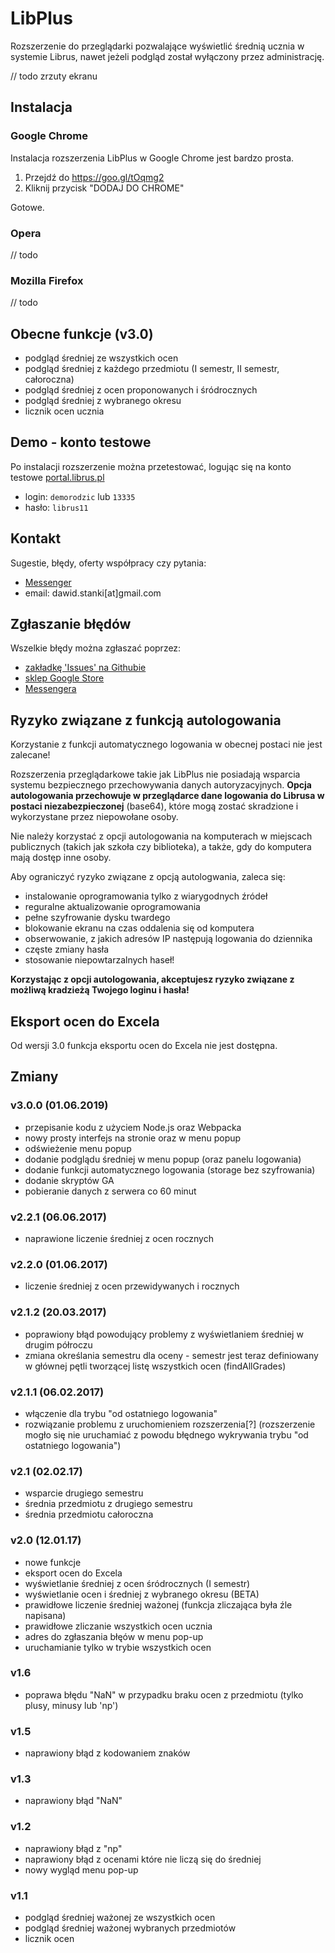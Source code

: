# LibPlus
Rozszerzenie do przeglądarki pozwalające wyświetlić średnią ucznia w systemie Librus, nawet jeżeli podgląd został wyłączony przez administrację.

// todo zrzuty ekranu


## Instalacja

### Google Chrome
Instalacja rozszerzenia LibPlus w Google Chrome jest bardzo prosta.

1. Przejdź do https://goo.gl/tOqmg2
2. Kliknij przycisk "DODAJ DO CHROME"

Gotowe. 

### Opera
// todo

### Mozilla Firefox
// todo

## Obecne funkcje (v3.0)
- podgląd średniej ze wszystkich ocen
- podgląd średniej z każdego przedmiotu (I semestr, II semestr, całoroczna) 
- podgląd średniej z ocen proponowanych i śródrocznych
- podgląd średniej z wybranego okresu
- licznik ocen ucznia


## Demo - konto testowe
Po instalacji rozszerzenie można przetestować, logując się na konto testowe [portal.librus.pl](https://portal.librus.pl/rodzina/synergia/loguj)

- login: `demorodzic` lub `13335` 
- hasło: `librus11`

## Kontakt
Sugestie, błędy, oferty współpracy czy pytania: 
 - [Messenger](https://m.me/StankiewiczDawid)
 - email: dawid.stanki[at]gmail.com

## Zgłaszanie błędów
 Wszelkie błędy można zgłaszać poprzez:
 - [zakładkę 'Issues' na Githubie](https://github.com/DawidStankiewicz/LibPlus/issues)
 - [sklep Google Store](https://chrome.google.com/webstore/detail/libplus-podgl%C4%85d-%C5%9Bredniej/logdgpobdggdjliepjjfmnggmbpohmka/support?hl=pl&gl=PL)
 - [Messengera](https://m.me/StankiewiczDawid)
 
## Ryzyko związane z funkcją autologowania

Korzystanie z funkcji automatycznego logowania w obecnej postaci nie jest zalecane!
 
Rozszerzenia przeglądarkowe takie jak LibPlus nie posiadają 
wsparcia systemu bezpiecznego przechowywania danych autoryzacyjnych.
**Opcja autologowania przechowuje w przeglądarce dane logowania 
do Librusa w postaci niezabezpieczonej** (base64), które mogą zostać skradzione i wykorzystane przez 
niepowołane osoby.

Nie należy korzystać z opcji autologowania na komputerach w miejscach 
publicznych (takich jak szkoła czy biblioteka), a także, 
gdy do komputera mają dostęp inne osoby.

Aby ograniczyć ryzyko związane z opcją autologwania, zaleca się:
- instalowanie oprogramowania tylko z wiarygodnych źródeł
- reguralne aktualizowanie oprogramowania
- pełne szyfrowanie dysku twardego
- blokowanie ekranu na czas oddalenia się od komputera
- obserwowanie, z jakich adresów IP następują logowania do dziennika
- częste zmiany hasła
- stosowanie niepowtarzalnych haseł!

**Korzystając z opcji autologowania, 
akceptujesz ryzyko związane z możliwą kradzieżą Twojego loginu i hasła!**


## Eksport ocen do Excela
Od wersji 3.0 funkcja eksportu ocen do Excela nie jest dostępna.

## Zmiany

### v3.0.0 (01.06.2019)
- przepisanie kodu z użyciem Node.js oraz Webpacka
- nowy prosty interfejs na stronie oraz w menu popup
- odświeżenie menu popup
- dodanie podglądu średniej w menu popup (oraz panelu logowania)
- dodanie funkcji automatycznego logowania (storage bez szyfrowania)
- dodanie skryptów GA
- pobieranie danych z serwera co 60 minut

### v2.2.1 (06.06.2017)
- naprawione liczenie średniej z ocen rocznych

### v2.2.0 (01.06.2017)
- liczenie średniej z ocen przewidywanych i rocznych

### v2.1.2 (20.03.2017)
- poprawiony błąd powodujący problemy z wyświetlaniem średniej w drugim półroczu
- zmiana określania semestru dla oceny - semestr jest teraz definiowany w głównej pętli tworzącej listę wszystkich ocen (findAllGrades)

### v2.1.1 (06.02.2017)
- włączenie dla trybu "od ostatniego logowania"
- rozwiązanie problemu z uruchomieniem rozszerzenia[?] (rozszerzenie mogło się nie uruchamiać z powodu błędnego wykrywania trybu "od ostatniego logowania")

### v2.1 (02.02.17)
- wsparcie drugiego semestru
- średnia przedmiotu z drugiego semestru
- średnia przedmiotu całoroczna

### v2.0 (12.01.17)
- nowe funkcje
- eksport ocen do Excela
- wyświetlanie średniej z ocen śródrocznych (I semestr)
- wyświetlanie ocen i średniej z wybranego okresu (BETA)
- prawidłowe liczenie średniej ważonej (funkcja zliczająca była źle napisana)
- prawidłowe zliczanie wszystkich ocen ucznia
- adres do zgłaszania błęów w menu pop-up
- uruchamianie tylko w trybie wszystkich ocen

### v1.6 
- poprawa błędu "NaN" w przypadku braku ocen z przedmiotu (tylko plusy, minusy lub 'np')

### v1.5 
- naprawiony błąd z kodowaniem znaków

### v1.3
- naprawiony błąd "NaN" 

### v1.2
- naprawiony błąd z "np" 
- naprawiony błąd z ocenami które nie liczą się do średniej
- nowy wygląd menu pop-up

### v1.1
- podgląd średniej ważonej ze wszystkich ocen
- podgląd średniej ważonej wybranych przedmiotów
- licznik ocen






